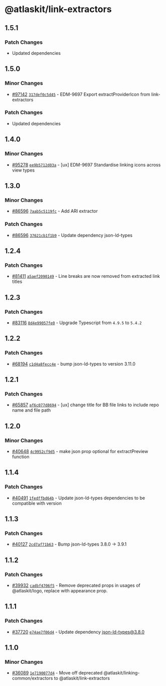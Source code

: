 # @atlaskit/link-extractors

## 1.5.1

### Patch Changes

- Updated dependencies

## 1.5.0

### Minor Changes

- [#97142](https://stash.atlassian.com/projects/CONFCLOUD/repos/confluence-frontend/pull-requests/97142)
  [`317def0c5d45`](https://stash.atlassian.com/projects/CONFCLOUD/repos/confluence-frontend/commits/317def0c5d45) -
  EDM-9697 Export extractProviderIcon from link-extractors

### Patch Changes

- Updated dependencies

## 1.4.0

### Minor Changes

- [#95278](https://stash.atlassian.com/projects/CONFCLOUD/repos/confluence-frontend/pull-requests/95278)
  [`ee9b5712d03a`](https://stash.atlassian.com/projects/CONFCLOUD/repos/confluence-frontend/commits/ee9b5712d03a) -
  [ux] EDM-9697 Standardise linking icons across view types

## 1.3.0

### Minor Changes

- [#86596](https://stash.atlassian.com/projects/CONFCLOUD/repos/confluence-frontend/pull-requests/86596)
  [`7aab5c5119fc`](https://stash.atlassian.com/projects/CONFCLOUD/repos/confluence-frontend/commits/7aab5c5119fc) -
  Add ARI extractor

### Patch Changes

- [#86596](https://stash.atlassian.com/projects/CONFCLOUD/repos/confluence-frontend/pull-requests/86596)
  [`37621cb1f1b9`](https://stash.atlassian.com/projects/CONFCLOUD/repos/confluence-frontend/commits/37621cb1f1b9) -
  Update dependency json-ld-types

## 1.2.4

### Patch Changes

- [#81411](https://stash.atlassian.com/projects/CONFCLOUD/repos/confluence-frontend/pull-requests/81411)
  [`a5aef2090149`](https://stash.atlassian.com/projects/CONFCLOUD/repos/confluence-frontend/commits/a5aef2090149) -
  Line breaks are now removed from extracted link titles

## 1.2.3

### Patch Changes

- [#83116](https://stash.atlassian.com/projects/CONFCLOUD/repos/confluence-frontend/pull-requests/83116)
  [`8d4e99057fe0`](https://stash.atlassian.com/projects/CONFCLOUD/repos/confluence-frontend/commits/8d4e99057fe0) -
  Upgrade Typescript from `4.9.5` to `5.4.2`

## 1.2.2

### Patch Changes

- [#68194](https://stash.atlassian.com/projects/CONFCLOUD/repos/confluence-frontend/pull-requests/68194)
  [`c1d4a8fecc4e`](https://stash.atlassian.com/projects/CONFCLOUD/repos/confluence-frontend/commits/c1d4a8fecc4e) -
  bump json-ld-types to version 3.11.0

## 1.2.1

### Patch Changes

- [#65857](https://stash.atlassian.com/projects/CONFCLOUD/repos/confluence-frontend/pull-requests/65857)
  [`af6c077d8694`](https://stash.atlassian.com/projects/CONFCLOUD/repos/confluence-frontend/commits/af6c077d8694) -
  [ux] change title for BB file links to include repo name and file path

## 1.2.0

### Minor Changes

- [#40648](https://bitbucket.org/atlassian/atlassian-frontend/pull-requests/40648)
  [`4c9952cf9d5`](https://bitbucket.org/atlassian/atlassian-frontend/commits/4c9952cf9d5) - make
  json prop optional for extractPreview function

## 1.1.4

### Patch Changes

- [#40491](https://bitbucket.org/atlassian/atlassian-frontend/pull-requests/40491)
  [`1fedffbd64b`](https://bitbucket.org/atlassian/atlassian-frontend/commits/1fedffbd64b) - Update
  json-ld-types dependencies to be compatible with version

## 1.1.3

### Patch Changes

- [#40127](https://bitbucket.org/atlassian/atlassian-frontend/pull-requests/40127)
  [`2cd7af71b63`](https://bitbucket.org/atlassian/atlassian-frontend/commits/2cd7af71b63) - Bump
  json-ld-types 3.8.0 -> 3.9.1

## 1.1.2

### Patch Changes

- [#39932](https://bitbucket.org/atlassian/atlassian-frontend/pull-requests/39932)
  [`cadbf4706f5`](https://bitbucket.org/atlassian/atlassian-frontend/commits/cadbf4706f5) - Remove
  deprecated props in usages of @atlaskit/logo, replace with appearance prop.

## 1.1.1

### Patch Changes

- [#37720](https://bitbucket.org/atlassian/atlassian-frontend/pull-requests/37720)
  [`e74ae7f06d4`](https://bitbucket.org/atlassian/atlassian-frontend/commits/e74ae7f06d4) - Update
  dependency json-ld-types@3.8.0

## 1.1.0

### Minor Changes

- [#36089](https://bitbucket.org/atlassian/atlassian-frontend/pull-requests/36089)
  [`1e7190077d4`](https://bitbucket.org/atlassian/atlassian-frontend/commits/1e7190077d4) - Move off
  deprecated @atlaskit/linking-common/extractors to @atlaskit/link-extractors
